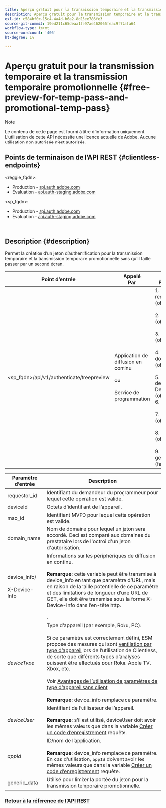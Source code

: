 ```yaml
---
title: Aperçu gratuit pour la transmission temporaire et la transmission temporaire promotionnelle
description: Aperçu gratuit pour la transmission temporaire et la transmission temporaire promotionnelle
exl-id: c584bf0c-15c4-4a4d-b6a2-8d15ee786fe3
source-git-commit: 19ed211c65deaa1fe97ae462065feac9f77afa64
workflow-type: tm+mt
source-wordcount: '406'
ht-degree: 1%

---
```


# Aperçu gratuit pour la transmission temporaire et la transmission temporaire promotionnelle {#free-preview-for-temp-pass-and-promotional-temp-pass}

>[!NOTE]
>
>Le contenu de cette page est fourni à titre d’information uniquement. L’utilisation de cette API nécessite une licence actuelle de Adobe. Aucune utilisation non autorisée n’est autorisée.

## Points de terminaison de l’API REST {#clientless-endpoints}

&lt;reggie_fqdn>:

* Production - [api.auth.adobe.com](http://api.auth.adobe.com/)
* Évaluation - [api.auth-staging.adobe.com](http://api.auth-staging.adobe.com/)

&lt;sp_fqdn>:

* Production - [api.auth.adobe.com](http://api.auth.adobe.com/)
* Évaluation - [api.auth-staging.adobe.com](http://api.auth-staging.adobe.com/)

</br>

## Description {#description}

Permet la création d’un jeton d’authentification pour la transmission temporaire et la transmission temporaire promotionnelle sans qu’il faille passer par un second écran.


| Point d’entrée | Appelé  </br>Par | Entrée   </br>Paramètres | HTTP  </br>Méthode | Réponse | HTTP  </br>Réponse |
| --- | --- | --- | --- | --- | --- |
| &lt;sp_fqdn>/api/v1/authenticate/freepreview | Application de diffusion en continu</br></br>ou</br></br>Service de programmation | 1. requestor_id (obligatoire)</br>    </br>2.  deviceId (obligatoire)</br>    </br>3.  mso_id (obligatoire)</br>    </br>4.  domain_name (obligatoire)</br>    </br>5.  device_info/X-Device-Info (obligatoire)</br>6.  deviceType</br>    </br>7.  deviceUser (obsolète)</br>    </br>8.  appId (obsolète)</br>    </br>9.  generic_data (facultatif) | POST | La réponse réussie sera un &quot;No Content&quot; 204, indiquant que le jeton a été créé avec succès et qu’il est prêt à être utilisé pour les flux de création. | 204 - Aucun contenu   </br>400 - Mauvaise requête |

<div>


| Paramètre d’entrée | Description |
| --- | --- |
| requestor_id | Identifiant du demandeur du programmeur pour lequel cette opération est valide. |
| deviceId | Octets d’identifiant de l’appareil. |
| mso_id | Identifiant MVPD pour lequel cette opération est valide. |
| domain_name | Nom de domaine pour lequel un jeton sera accordé. Ceci est comparé aux domaines du prestataire lors de l&#39;octroi d&#39;un jeton d&#39;autorisation. |
| device_info/</br></br>X-Device-Info | Informations sur les périphériques de diffusion en continu.</br></br>**Remarque**: cette variable peut être transmise à device_info en tant que paramètre d’URL, mais en raison de la taille potentielle de ce paramètre et des limitations de longueur d’une URL de GET, elle doit être transmise sous la forme X-Device-Info dans l’en-tête http. </br></br><!--See the full details in [Passing Device and Connection Information](http://tve.helpdocsonline.com/passing-device-information)-->. |
| _deviceType_ | Type d’appareil (par exemple, Roku, PC).</br></br>Si ce paramètre est correctement défini, ESM propose des mesures qui sont [ventilation par type d’appareil](/help/authentication/entitlement-service-monitoring-overview.md#clientless_device_type) lors de l’utilisation de Clientless, de sorte que différents types d’analyses puissent être effectués pour Roku, Apple TV, Xbox, etc.</br></br>Voir [Avantages de l’utilisation de paramètres de type d’appareil sans client ](/help/authentication/benefits-of-using-the-clientless-devicetype-parameter-in-pass-metrics.md)</br></br>**Remarque**: device_info remplace ce paramètre. |
| _deviceUser_ | Identifiant de l’utilisateur de l’appareil.</br></br>**Remarque**: s’il est utilisé, deviceUser doit avoir les mêmes valeurs que dans la variable [Créer un code d’enregistrement](/help/authentication/registration-code-request.md) requête. |
| _appId_ | ID/nom de l’application. </br></br>**Remarque**: device_info remplace ce paramètre. En cas d’utilisation, `appId` doivent avoir les mêmes valeurs que dans la variable [Créer un code d’enregistrement](/help/authentication/registration-code-request.md) requête. |
| generic_data | Utilisé pour limiter la portée du jeton pour la transmission temporaire promotionnelle. |


### [Retour à la référence de l’API REST](/help/authentication/rest-api-reference.md)
